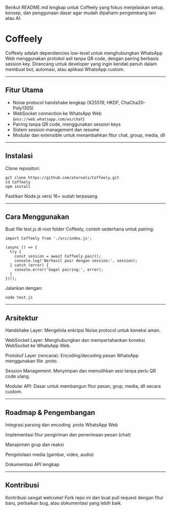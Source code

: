 Berikut README.md lengkap untuk Coffeely yang fokus menjelaskan setup, konsep, dan penggunaan dasar agar mudah dipahami pengembang lain atau AI:

# Coffeely

Coffeely adalah dependencies low-level untuk menghubungkan WhatsApp Web menggunakan protokol asli tanpa QR code, dengan pairing berbasis session key. Dirancang untuk developer yang ingin kendali penuh dalam membuat bot, automasi, atau aplikasi WhatsApp custom.

---

## Fitur Utama

- Noise protocol handshake lengkap (X25519, HKDF, ChaCha20-Poly1305)
- WebSocket connection ke WhatsApp Web (`wss://web.whatsapp.com/ws/chat`)
- Pairing tanpa QR code, menggunakan session keys
- Sistem session management dan resume
- Modular dan extensible untuk menambahkan fitur chat, group, media, dll

---

## Instalasi

Clone repositori:

```
git clone https://github.com/aternals/Coffeely.git
cd Coffeely
npm install
```
Pastikan Node.js versi 16+ sudah terpasang.


---

## Cara Menggunakan

Buat file test.js di root folder Coffeely, contoh sederhana untuk pairing:
```
import Coffeely from './src/index.js';

(async () => {
  try {
    const session = await Coffeely.pair();
    console.log('Berhasil pair dengan session:', session);
  } catch (error) {
    console.error('Gagal pairing:', error);
  }
})();
```
Jalankan dengan:
```
node test.js
```

---

## Arsitektur

Handshake Layer: Mengelola enkripsi Noise protocol untuk koneksi aman.

WebSocket Layer: Menghubungkan dan mempertahankan koneksi WebSocket ke WhatsApp Web.

Protobuf Layer (rencana): Encoding/decoding pesan WhatsApp menggunakan file .proto.

Session Management: Menyimpan dan memulihkan sesi tanpa perlu QR code ulang.

Modular API: Dasar untuk membangun fitur pesan, grup, media, dll secara custom.



---

## Roadmap & Pengembangan

Integrasi parsing dan encoding .proto WhatsApp Web

Implementasi fitur pengiriman dan penerimaan pesan (chat)

Manajemen grup dan reaksi

Pengelolaan media (gambar, video, audio)

Dokumentasi API lengkap



---

## Kontribusi
Kontribusi sangat welcome!
Fork repo ini dan buat pull request dengan fitur baru, perbaikan bug, atau dokumentasi yang lebih baik.
